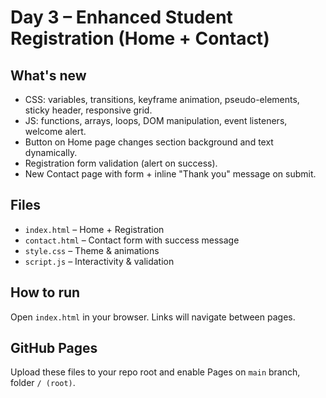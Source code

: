 # Day 3 – Enhanced Student Registration (Home + Contact)

## What's new
- CSS: variables, transitions, keyframe animation, pseudo-elements, sticky header, responsive grid.
- JS: functions, arrays, loops, DOM manipulation, event listeners, welcome alert.
- Button on Home page changes section background and text dynamically.
- Registration form validation (alert on success).
- New Contact page with form + inline "Thank you" message on submit.

## Files
- `index.html` – Home + Registration
- `contact.html` – Contact form with success message
- `style.css` – Theme & animations
- `script.js` – Interactivity & validation

## How to run
Open `index.html` in your browser. Links will navigate between pages.

## GitHub Pages
Upload these files to your repo root and enable Pages on `main` branch, folder `/ (root)`.

